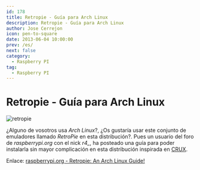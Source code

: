 ```yaml
---
id: 178
title: Retropie - Guía para Arch Linux
description: Retropie - Guía para Arch Linux
author: Jose Cerrejon
icon: pen-to-square
date: 2013-06-04 10:00:00
prev: /es/
next: false
category:
  - Raspberry PI
tag:
  - Raspberry PI
---
```


# Retropie - Guía para Arch Linux

![retropie](/images/retropieprojectlogofinish.jpg)

¿Alguno de vosotros usa *Arch Linux*?, ¿Os gustaría usar este conjunto de emuladores llamado *RetroPie* en esta distribución?. Pues un usuario del foro de *raspberrypi.org* con el nick *r4_*, ha posteado una guía para poder instalarla sin mayor complicación en esta distribución inspirada en [CRUX](https://es.wikipedia.org/wiki/CRUX).

Enlace: [raspberrypi.org - Retropie: An Arch Linux Guide!](http://www.raspberrypi.org/phpBB3/viewtopic.php?f=78&t=46013) 